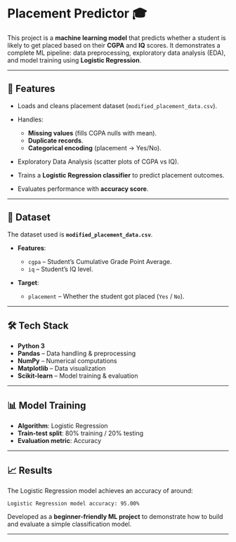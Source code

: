 
# Placement Predictor 🎓

This project is a **machine learning model** that predicts whether a student is likely to get placed based on their **CGPA** and **IQ** scores. It demonstrates a complete ML pipeline: data preprocessing, exploratory data analysis (EDA), and model training using **Logistic Regression**.

---

## 🚀 Features

* Loads and cleans placement dataset (`modified_placement_data.csv`).
* Handles:

  * **Missing values** (fills CGPA nulls with mean).
  * **Duplicate records**.
  * **Categorical encoding** (placement → Yes/No).
* Exploratory Data Analysis (scatter plots of CGPA vs IQ).
* Trains a **Logistic Regression classifier** to predict placement outcomes.
* Evaluates performance with **accuracy score**.

---

## 📂 Dataset

The dataset used is **`modified_placement_data.csv`**.

* **Features**:

  * `cgpa` – Student’s Cumulative Grade Point Average.
  * `iq` – Student’s IQ level.
* **Target**:

  * `placement` – Whether the student got placed (`Yes` / `No`).

---

## 🛠️ Tech Stack

* **Python 3**
* **Pandas** – Data handling & preprocessing
* **NumPy** – Numerical computations
* **Matplotlib** – Data visualization
* **Scikit-learn** – Model training & evaluation

---

## 📊 Model Training

* **Algorithm**: Logistic Regression
* **Train-test split**: 80% training / 20% testing
* **Evaluation metric**: Accuracy

---

## 📈 Results

The Logistic Regression model achieves an accuracy of around:

```
Logistic Regression model accuracy: 95.00%
```




Developed as a **beginner-friendly ML project** to demonstrate how to build and evaluate a simple classification model.

---
